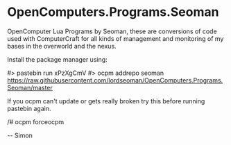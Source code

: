 OpenComputers.Programs.Seoman
=============================

OpenComputer Lua Programs by Seoman, these are conversions of code used
with ComputerCraft for all kinds of management and monitoring of my bases
in the overworld and the nexus.

Install the package manager using:

#> pastebin run xPzXgCmV
#> ocpm addrepo seoman https://raw.githubusercontent.com/lordseoman/OpenComputers.Programs.Seoman/master

If you ocpm can't update or gets really broken try this before running pastebin again.

/# ocpm forceocpm

-- Simon
